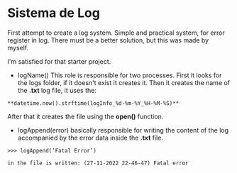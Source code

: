 # Sistema de Log
 First attempt to create a log system. Simple and practical system, for error register in log. There must be a better solution, but this was made by myself.

 I'm satisfied for that starter project.

 - logName()
 This role is responsible for two processes. First it looks for the logs folder, if it doesn't exist it creates it. Then it creates the name of the **.txt** log file, it uses the:
 ```
 **datetime.now().strftime(logInfo_%d-%m-%Y_%H-%M-%S)**
 ```
 After that it creates the file using the **open()** function.

 - logAppend(error)
 basically responsible for writing the content of the log accompanied by the error data inside the **.txt** file.
 ```
 >>> logAppend(‘Fatal Error’)

 in the file is written: (27-11-2022 22-46-47) Fatal error
 ```